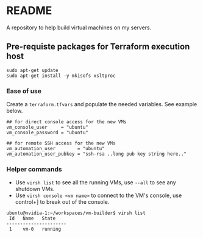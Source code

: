 # README
A repository to help build virtual machines on my servers.

## Pre-requiste packages for Terraform execution host
```
sudo apt-get update 
sudo apt-get install -y mkisofs xsltproc 
```

### Ease of use
Create a `terraform.tfvars` and populate the needed variables.  See example below.

```hcl
## for direct console access for the new VMs
vm_console_user     = "ubuntu"
vm_console_password = "ubuntu"

## for remote SSH access for the new VMs
vm_automation_user        = "ubuntu"
vm_automation_user_pubkey = "ssh-rsa ..long pub key string here.."
```

### Helper commands
- Use `virsh list` to see all the running VMs, use `--all` to see any shutdown VMs.
- Use `virsh console <vm name>` to connect to the VM's console, use control+] to break out of the console.

```
ubuntu@nvidia-1:~/workspaces/vm-builder$ virsh list
 Id   Name   State
----------------------
 1    vm-0   running
```
